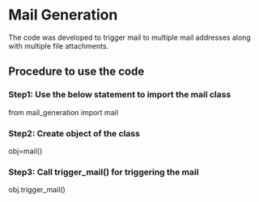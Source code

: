 # Mail Generation 

The code was developed to trigger mail to multiple mail addresses along with multiple file attachments.

## Procedure to use the code

### Step1: Use the below statement to import the mail class 

from mail_generation import mail

### Step2: Create object of the class

obj=mail()

### Step3: Call trigger_mail() for triggering the mail

obj.trigger_mail()
